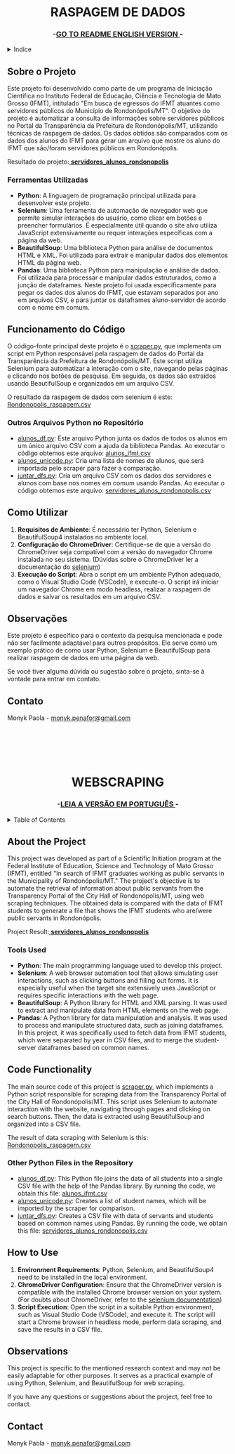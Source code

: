 <h1 id="portugues" align="center">RASPAGEM DE DADOS</h1>

<h3 align="center">-<a href="#english">GO TO README ENGLISH VERSION </a>-</h3>

<details>
  <summary>Indice</summary>
  <ol>
    <li>
      <a href="#sobre-o-projeto">Sobre o Projeto</a>
      <ul>
        <li><a href="#ferramentas-utilizadas">Ferramentas Utilizadas</a></li>
      </ul>
    </li>
    <li>
      <a href="#funcionamento-do-codigo">Funcionamento do Código</a>
    </li>
    <li><a href="#como-utilizar">Como Utilizar</a></li>
    <li><a href="#observações">Observações</a></li>
    <li><a href="#contato">Contato</a></li>
  </ol>
</details>


## Sobre o Projeto

Este projeto foi desenvolvido como parte de um programa de Iniciação Científica no Instituto Federal de Educação, Ciência e Tecnologia de Mato Grosso (IFMT), intitulado "Em busca de egressos do IFMT atuantes como servidores públicos do Município de Rondonópolis/MT". O objetivo do projeto é automatizar a consulta de informações sobre servidores públicos no Portal da Transparência da Prefeitura de Rondonópolis/MT, utilizando técnicas de raspagem de dados. Os dados obtidos são comparados com os dados dos alunos do IFMT para gerar um arquivo que mostre os aluno do IFMT que são/foram servidores públicos em Rondonópolis. 

Resultado do projeto:<a href="https://github.com/MonykPenafor/WEBSCRAPING/blob/main/DADOS%20OBTIDOS/servidores_alunos_rondonopolis.csv"> <strong> servidores_alunos_rondonopolis</strong></a>


### Ferramentas Utilizadas

- **Python**: A linguagem de programação principal utilizada para desenvolver este projeto.
- **Selenium**: Uma ferramenta de automação de navegador web que permite simular interações do usuário, como clicar em botões e preencher formulários. É especialmente útil quando o site alvo utiliza JavaScript extensivamente ou requer interações específicas com a página da web.
- **BeautifulSoup**: Uma biblioteca Python para análise de documentos HTML e XML. Foi utilizada para extrair e manipular dados dos elementos HTML da página web.
- **Pandas**: Uma biblioteca Python para manipulação e análise de dados. Foi utilizada para processar e manipular dados estruturados, como a junção de dataframes. Neste projeto foi usada especificamente para pegar os dados dos alunos do IFMT, que estavam separados por ano em arquivos CSV, e para juntar os dataframes aluno-servidor de acordo com o nome em comum.


## Funcionamento do Código

O código-fonte principal deste projeto é o [scraper.py](https://github.com/MonykPenafor/WEBSCRAPING/blob/main/scraper.py), que implementa um script em Python responsável pela raspagem de dados do Portal da Transparência da Prefeitura de Rondonópolis/MT. Este script utiliza Selenium para automatizar a interação com o site, navegando pelas páginas e clicando nos botões de pesquisa. Em seguida, os dados são extraídos usando BeautifulSoup e organizados em um arquivo CSV.

O resultado da raspagem de dados com selenium é este: [Rondonopolis_raspagem.csv](https://github.com/MonykPenafor/WEBSCRAPING/blob/main/DADOS%20OBTIDOS/Rondonopolis_raspagem.csv)

### Outros Arquivos Python no Repositório

- [alunos_df.py](https://github.com/MonykPenafor/WEBSCRAPING/blob/main/alunos_df.py): Este arquivo Python junta os dados de todos os alunos em um único arquivo CSV com a ajuda da biblioteca Pandas. Ao executar o código obtemos este arquivo: [alunos_ifmt.csv](https://github.com/MonykPenafor/WEBSCRAPING/blob/main/DADOS%20OBTIDOS/alunos_ifmt.csv)
- [alunos_unicode.py](https://github.com/MonykPenafor/WEBSCRAPING/blob/main/alunos_unicode.py): Cria uma lista de nomes de alunos, que será importada pelo scraper para fazer a comparação.
- [juntar_dfs.py](https://github.com/MonykPenafor/WEBSCRAPING/blob/main/juntar_dfs.py): Cria um arquivo CSV com os dados dos servidores e alunos com base nos nomes em comum usando Pandas. Ao executar o código obtemos este arquivo: [servidores_alunos_rondonopolis.csv](https://github.com/MonykPenafor/WEBSCRAPING/blob/main/DADOS%20OBTIDOS/servidores_alunos_rondonopolis.csv)


## Como Utilizar

1. **Requisitos de Ambiente**: É necessário ter Python, Selenium e BeautifulSoup4 instalados no ambiente local.
2. **Configuração do ChromeDriver**: Certifique-se de que a versão do ChromeDriver seja compatível com a versão do navegador Chrome instalada no seu sistema. (Dúvidas sobre o ChromeDriver ler a documentação do [selenium](https://selenium-python.readthedocs.io/))
3. **Execução do Script**: Abra o script em um ambiente Python adequado, como o Visual Studio Code (VSCode), e execute-o. O script irá iniciar um navegador Chrome em modo headless, realizar a raspagem de dados e salvar os resultados em um arquivo CSV.

## Observações

Este projeto é específico para o contexto da pesquisa mencionada e pode não ser facilmente adaptável para outros propósitos. Ele serve como um exemplo prático de como usar Python, Selenium e BeautifulSoup para realizar raspagem de dados em uma página da web.

Se você tiver alguma dúvida ou sugestão sobre o projeto, sinta-se à vontade para entrar em contato.


## Contato

Monyk Paola - monyk.penafor@gmail.com

<br /><br /><br /><br />

<h1 id="english" align="center">WEBSCRAPING</h1>
<h3 align="center">-<a href="#portugues">LEIA A VERSÃO EM PORTUGUÊS </a>-</h3>

<details>
  <summary>Table of Contents</summary>
  <ol>
    <li>
      <a href="#about-the-project">About the Project</a>
      <ul>
        <li><a href="#tools-used">Tools Used</a></li>
      </ul>
    </li>
    <li>
      <a href="#code-functionality">Code Functionality</a>
    </li>
    <li><a href="#how-to-use">How to Use</a></li>
    <li><a href="#observations">Observations</a></li>
    <li><a href="#contact">Contact</a></li>
  </ol>
</details>


## About the Project


This project was developed as part of a Scientific Initiation program at the Federal Institute of Education, Science and Technology of Mato Grosso (IFMT), entitled "In search of IFMT graduates working as public servants in the Municipality of Rondonópolis/MT." The project's objective is to automate the retrieval of information about public servants from the Transparency Portal of the City Hall of Rondonópolis/MT, using web scraping techniques. The obtained data is compared with the data of IFMT students to generate a file that shows the IFMT students who are/were public servants in Rondonópolis. 

Project Result:<a href="https://github.com/MonykPenafor/WEBSCRAPING/blob/main/DADOS%20OBTIDOS/servidores_alunos_rondonopolis.csv">  <strong>servidores_alunos_rondonopolis</strong></a>


### Tools Used

- **Python**: The main programming language used to develop this project.
- **Selenium**: A web browser automation tool that allows simulating user interactions, such as clicking buttons and filling out forms. It is especially useful when the target site extensively uses JavaScript or requires specific interactions with the web page.
- **BeautifulSoup**: A Python library for HTML and XML parsing. It was used to extract and manipulate data from HTML elements on the web page.
- **Pandas**: A Python library for data manipulation and analysis. It was used to process and manipulate structured data, such as joining dataframes. In this project, it was specifically used to fetch data from IFMT students, which were separated by year in CSV files, and to merge the student-server dataframes based on common names.


## Code Functionality

The main source code of this project is [scraper.py](https://github.com/MonykPenafor/WEBSCRAPING/blob/main/scraper.py), which implements a Python script responsible for scraping data from the Transparency Portal of the City Hall of Rondonópolis/MT. This script uses Selenium to automate interaction with the website, navigating through pages and clicking on search buttons. Then, the data is extracted using BeautifulSoup and organized into a CSV file.

The result of data scraping with Selenium is this: [Rondonopolis_raspagem.csv](https://github.com/MonykPenafor/WEBSCRAPING/blob/main/DADOS%20OBTIDOS/Rondonopolis_raspagem.csv)

### Other Python Files in the Repository

- [alunos_df.py](https://github.com/MonykPenafor/WEBSCRAPING/blob/main/alunos_df.py): This Python file joins the data of all students into a single CSV file with the help of the Pandas library. By running the code, we obtain this file: [alunos_ifmt.csv](https://github.com/MonykPenafor/WEBSCRAPING/blob/main/DADOS%20OBTIDOS/alunos_ifmt.csv)
- [alunos_unicode.py](https://github.com/MonykPenafor/WEBSCRAPING/blob/main/alunos_unicode.py): Creates a list of student names, which will be imported by the scraper for comparison.
- [juntar_dfs.py](https://github.com/MonykPenafor/WEBSCRAPING/blob/main/juntar_dfs.py): Creates a CSV file with data of servants and students based on common names using Pandas. By running the code, we obtain this file: [servidores_alunos_rondonopolis.csv](https://github.com/MonykPenafor/WEBSCRAPING/blob/main/DADOS%20OBTIDOS/servidores_alunos_rondonopolis.csv)


## How to Use

1. **Environment Requirements**: Python, Selenium, and BeautifulSoup4 need to be installed in the local environment.
2. **ChromeDriver Configuration**: Ensure that the ChromeDriver version is compatible with the installed Chrome browser version on your system. (For doubts about ChromeDriver, refer to the [selenium documentation](https://selenium-python.readthedocs.io/))
3. **Script Execution**: Open the script in a suitable Python environment, such as Visual Studio Code (VSCode), and execute it. The script will start a Chrome browser in headless mode, perform data scraping, and save the results in a CSV file.

## Observations

This project is specific to the mentioned research context and may not be easily adaptable for other purposes. It serves as a practical example of using Python, Selenium, and BeautifulSoup for web scraping.

If you have any questions or suggestions about the project, feel free to contact.

## Contact

Monyk Paola - monyk.penafor@gmail.com
